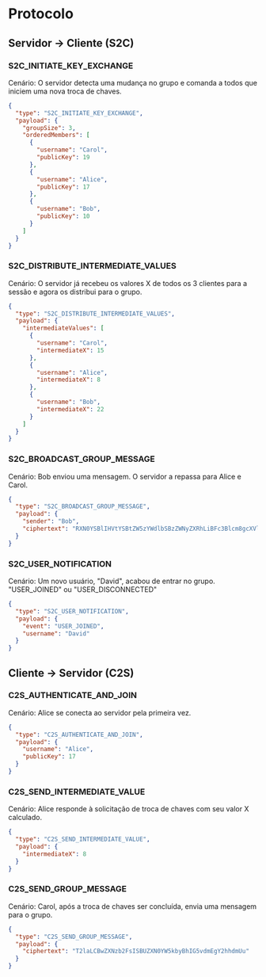 # Protocolo

## Servidor -> Cliente (S2C)
### S2C_INITIATE_KEY_EXCHANGE
Cenário: O servidor detecta uma mudança no grupo e comanda a todos que iniciem uma nova troca de chaves.

```json
{
  "type": "S2C_INITIATE_KEY_EXCHANGE",
  "payload": {
    "groupSize": 3,
    "orderedMembers": [
      {
        "username": "Carol",
        "publicKey": 19
      },
      {
        "username": "Alice",
        "publicKey": 17
      },
      {
        "username": "Bob",
        "publicKey": 10
      }
    ]
  }
}
```

### S2C_DISTRIBUTE_INTERMEDIATE_VALUES
Cenário: O servidor já recebeu os valores X de todos os 3 clientes para a sessão e agora os distribui para o grupo.
```json
{
  "type": "S2C_DISTRIBUTE_INTERMEDIATE_VALUES",
  "payload": {
    "intermediateValues": [
      {
        "username": "Carol",
        "intermediateX": 15
      },
      {
        "username": "Alice",
        "intermediateX": 8
      },
      {
        "username": "Bob",
        "intermediateX": 22
      }
    ]
  }
}
```

### S2C_BROADCAST_GROUP_MESSAGE
Cenário: Bob enviou uma mensagem. O servidor a repassa para Alice e Carol.

```json
{
  "type": "S2C_BROADCAST_GROUP_MESSAGE",
  "payload": {
    "sender": "Bob",
    "ciphertext": "RXN0YSBlIHVtYSBtZW5zYWdlbSBzZWNyZXRhLiBFc3Blcm8gcXVlIGZ1bmNpb25lIQ=="
  }
}
```

### S2C_USER_NOTIFICATION
Cenário: Um novo usuário, "David", acabou de entrar no grupo.
"USER_JOINED" ou "USER_DISCONNECTED"
```json
{
  "type": "S2C_USER_NOTIFICATION",
  "payload": {
    "event": "USER_JOINED",
    "username": "David"
  }
}
```


## Cliente -> Servidor (C2S)

### C2S_AUTHENTICATE_AND_JOIN
Cenário: Alice se conecta ao servidor pela primeira vez.
```json
{
  "type": "C2S_AUTHENTICATE_AND_JOIN",
  "payload": {
    "username": "Alice",
    "publicKey": 17
  }
}
```

### C2S_SEND_INTERMEDIATE_VALUE
Cenário: Alice responde à solicitação de troca de chaves com seu valor X calculado.

```json
{
  "type": "C2S_SEND_INTERMEDIATE_VALUE",
  "payload": {
    "intermediateX": 8
  }
}
```

### C2S_SEND_GROUP_MESSAGE
Cenário: Carol, após a troca de chaves ser concluída, envia uma mensagem para o grupo.

```json
{
  "type": "C2S_SEND_GROUP_MESSAGE",
  "payload": {
    "ciphertext": "T2laLCBwZXNzb2FsISBUZXN0YW5kbyBhIG5vdmEgY2hhdmUu"
  }
}
```
